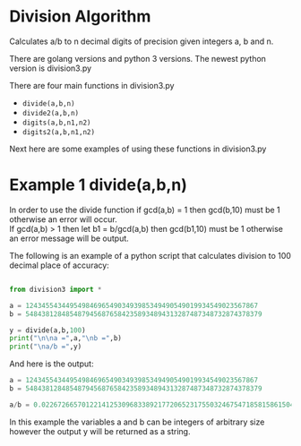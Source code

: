 # Division Algorithm
Calculates a/b to n decimal digits of precision given integers a, b and n.

There are golang versions and python 3 versions. The newest python version is division3.py

There are four main functions in division3.py
* ``` divide(a,b,n) ```
* ``` divide2(a,b,n) ```
* ``` digits(a,b,n1,n2) ```
* ``` digits2(a,b,n1,n2) ```

Next here are some examples of using these functions in division3.py

# Example 1 divide(a,b,n)
In order to use the divide function if gcd(a,b) = 1 then gcd(b,10) must be 1 otherwise an error will occur.  
If gcd(a,b) > 1 then let b1 = b/gcd(a,b) then gcd(b1,10) must be 1 otherwise an error message will be output.

The following is an example of a python script that calculates division to 100 decimal place of accuracy:

```python

from division3 import *

a = 1243455434495498469654903493985349490549019934549023567867
b = 54843812848548794568765842358934894313287487348732874378379

y = divide(a,b,100)
print("\n\na =",a,"\nb =",b)
print("\na/b =",y)
```

And here is the output:

```python
a = 1243455434495498469654903493985349490549019934549023567867 
b = 54843812848548794568765842358934894313287487348732874378379

a/b = 0.0226726657012214125309683389217720652317550324675471858158615046233657821289938566786269005119059332
```

In this example the variables a and b can be integers of arbitrary size however the output y will be returned as a string.
